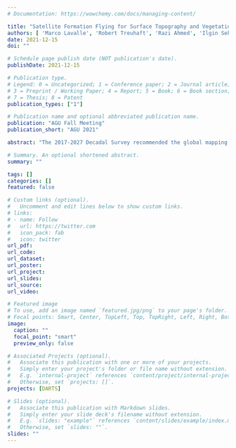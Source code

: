```yaml
---
# Documentation: https://wowchemy.com/docs/managing-content/

title: "Satellite Formation Flying for Surface Topography and Vegetation (STV) Mapping: The Distributed Aperture Radar Tomographic Sensors (DARTS)"
authors: [ 'Marco Lavalle', 'Robert Treuhaft', 'Razi Ahmed', 'Ilgin Seker', 'Brian Hawkins', 'Robert Beauchamp', 'Mark Haynes', 'Samuel Prager', 'Eric Loria','Nacer Chahat', 'Paolo Focardi', 'Matthew Anderson', 'Kai Matsuka', 'Vincenzo Capuano', 'James Ragan', 'Soon-Jo Chung' ]
date: 2021-12-15
doi: ""

# Schedule page publish date (NOT publication's date).
publishDate: 2021-12-15

# Publication type.
# Legend: 0 = Uncategorized; 1 = Conference paper; 2 = Journal article;
# 3 = Preprint / Working Paper; 4 = Report; 5 = Book; 6 = Book section;
# 7 = Thesis; 8 = Patent
publication_types: ["1"]

# Publication name and optional abbreviated publication name.
publication: "AGU Fall Meeting"
publication_short: "AGU 2021"

abstract: "The 2017-2027 Decadal Survey recommended the global mapping of surface topography and three-dimensional vegetation structure (STV) as one of the high-priority incubator measurements to undertake in the next decade. Ecosystems, Solid Earth, Cryosphere, Hydrology, and Coastal Processes are the key science disciplines and applications to benefit from global and systematic surface topography and vegetation observations at high resolution. In response to the Decadal Survey, NASA conducted a 1-year study to identify product needs and technology gaps associated with the measurement of STV from space. The study generated a set of desired product characteristics for each science discipline and applications, as well as a list of technologies that require maturation, as detailed in the 2021 STV Study Report. Multiple and simultaneous radar observations taken from different look angles have demonstrated the ability to provide high-resolution, gap-free maps of vegetation structure and underlying topography. Previous experiments have been conducted mainly with repeated airborne acquisitions. A space mission for SAR tomography requires multiple simultaneous observations in order for the measurement to be insensitive to undesired changes in vegetation, soil and atmosphere. A distributed formation poses challenges associated with the optimal geometry and coordination of the formation flying, including its accurate positioning and signal synchronization for coherent radar processing. A recently-funded NASA IIP project, the Distributed Aperture Radar Tomographic Sensors (DARTS), aims to mature a set of technologies that will enable formation of satellites to perform systematic observations of STV from space. In this talk, we provide an overview of DARTS and describe its notional architecture informed by the 2021 STV Study Report. The technology and algorithm development challenges of single-pass tomography are discussed along with proposed and demonstrated solutions for both post-processing and real-time scenarios. A central component of DARTS is the trade study tool that allows exploring the complex trade space to design the optimal satellite radar formations for STV. The talk illustrates performance and sensitivity examples generated with the trade study tool for representative STV targets. "

# Summary. An optional shortened abstract.
summary: ""

tags: []
categories: []
featured: false

# Custom links (optional).
#   Uncomment and edit lines below to show custom links.
# links:
# - name: Follow
#   url: https://twitter.com
#   icon_pack: fab
#   icon: twitter
url_pdf:
url_code:
url_dataset:
url_poster:
url_project:
url_slides:
url_source:
url_video:

# Featured image
# To use, add an image named `featured.jpg/png` to your page's folder. 
# Focal points: Smart, Center, TopLeft, Top, TopRight, Left, Right, BottomLeft, Bottom, BottomRight.
image:
  caption: ""
  focal_point: "smart"
  preview_only: false

# Associated Projects (optional).
#   Associate this publication with one or more of your projects.
#   Simply enter your project's folder or file name without extension.
#   E.g. `internal-project` references `content/project/internal-project/index.md`.
#   Otherwise, set `projects: []`.
projects: [DARTS]

# Slides (optional).
#   Associate this publication with Markdown slides.
#   Simply enter your slide deck's filename without extension.
#   E.g. `slides: "example"` references `content/slides/example/index.md`.
#   Otherwise, set `slides: ""`.
slides: ""
---
```

